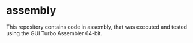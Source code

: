 # assembly


This repository contains code in assembly, that was executed and tested using 
the GUI Turbo Assembler 64-bit.